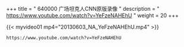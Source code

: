 +++
title = " 640000 广场坦克人CNN原版录像 "
description = " https://www.youtube.com/watch?v=YeFzeNAHEhU "
weight = 20
+++

{{< myvideo01 mp4="20130603_NA_YeFzeNAHEhU.mp4" >}}

    https://www.youtube.com/watch?v=YeFzeNAHEhU
